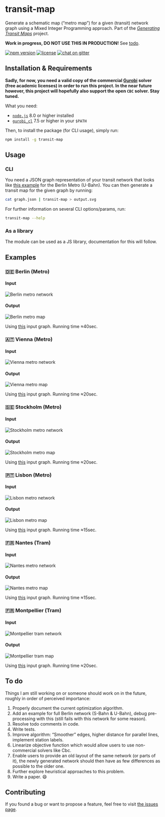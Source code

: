 # transit-map

Generate a schematic map (“metro map”) for a given (transit) network graph using a Mixed Integer Programming approach. Part of the [*Generating Transit Maps*](https://github.com/public-transport/generating-transit-maps) project.

**Work in progress, DO NOT USE THIS IN PRODUCTION!** See [todo](#to-do).

[![npm version](https://img.shields.io/npm/v/transit-map.svg)](https://www.npmjs.com/package/transit-map)
[![license](https://img.shields.io/github/license/juliuste/transit-map.svg?style=flat)](license)
[![chat on gitter](https://badges.gitter.im/juliuste.svg)](https://gitter.im/juliuste)

## Installation & Requirements

**Sadly, for now, you need a valid copy of the commercial [Gurobi](https://www.gurobi.com/) solver (free academic licenses) in order to run this project. In the near future however, this project will hopefully also support the open `CBC` solver. Stay tuned.**

What you need:

- [`node.js`](http://nodejs.org/) 8.0 or higher installed
- [`gurobi_cl`](https://www.gurobi.com/) 7.5 or higher in your `$PATH`

Then, to install the package (for CLI usage), simply run:

```sh
npm install -g transit-map
```

## Usage

### CLI

You need a JSON graph representation of your transit network that looks like [this example](examples/bvg.input.json) for the Berlin Metro (U-Bahn). You can then generate a transit map for the given graph by running:

```sh
cat graph.json | transit-map > output.svg
```

For further information on several CLI options/params, run:

```sh
transit-map --help
```

### As a library

The module can be used as a JS library, documentation for this will follow.

## Examples

### 🇩🇪 Berlin (Metro)

#### Input

![Berlin metro network](examples/bvg.input.svg)

#### Output

![Berlin metro map](examples/bvg.output.svg)

Using [this](examples/bvg.input.json) input graph. Running time ≈40sec.

### 🇦🇹 Vienna (Metro)

#### Input

![Vienna metro network](examples/wien.input.svg)

#### Output

![Vienna metro map](examples/wien.output.svg)

Using [this](examples/wien.input.json) input graph. Running time ≈20sec.

### 🇸🇪 Stockholm (Metro)

#### Input

![Stockholm metro network](examples/stockholm.input.svg)

#### Output

![Stockholm metro map](examples/stockholm.output.svg)

Using [this](examples/stockholm.input.json) input graph. Running time ≈20sec.

### 🇵🇹 Lisbon (Metro)

#### Input

![Lisbon metro network](examples/lisboa.input.svg)

#### Output

![Lisbon metro map](examples/lisboa.output.svg)

Using [this](examples/lisboa.input.json) input graph. Running time ≈15sec.

### 🇫🇷 Nantes (Tram)

#### Input

![Nantes metro network](examples/nantes.input.svg)

#### Output

![Nantes metro map](examples/nantes.output.svg)

Using [this](examples/nantes.input.json) input graph. Running time ≈15sec.

### 🇫🇷 Montpellier (Tram)

#### Input

![Montpellier tram network](examples/montpellier.input.svg)

#### Output

![Montpellier tram map](examples/montpellier.output.svg)

Using [this](examples/montpellier.input.json) input graph. Running time ≈20sec.

## To do

Things I am still working on or someone should work on in the future, roughly in order of perceived importance:

1. Properly document the current optimization algorithm.
2. Add an example for full Berlin network (S-Bahn & U-Bahn), debug pre-processing with this (still fails with this network for some reason).
3. Resolve todo comments in code.
4. Write tests.
5. Improve algorithm: “Smoother” edges, higher distance for parallel lines, implement station labels.
6. Linearize objective function which would allow users to use non-commercial solvers like Cbc.
7. Enable users to provide an old layout of the same network (or parts of it), the newly generated network should then have as few differences as possible to the older one.
8. Further explore heuristical approaches to this problem.
9. Write a paper. 😄

## Contributing

If you found a bug or want to propose a feature, feel free to visit [the issues page](https://github.com/juliuste/transit-map/issues).
